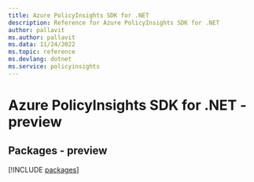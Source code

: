 ```yaml
---
title: Azure PolicyInsights SDK for .NET
description: Reference for Azure PolicyInsights SDK for .NET
author: pallavit
ms.author: pallavit
ms.data: 11/24/2022
ms.topic: reference
ms.devlang: dotnet
ms.service: policyinsights
---
```

# Azure PolicyInsights SDK for .NET - preview
## Packages - preview
[!INCLUDE [packages](policyinsights-index.md)]